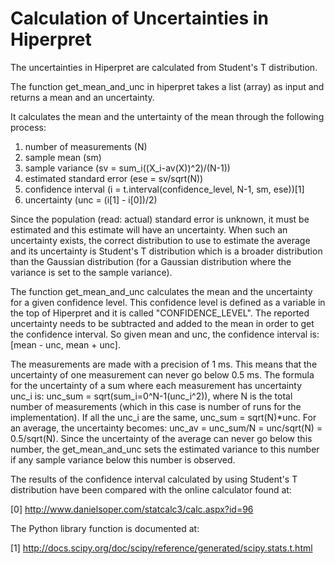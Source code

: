 # Calculation of Uncertainties in Hiperpret

The uncertainties in Hiperpret are calculated from Student's T distribution.

The function get_mean_and_unc in hiperpret takes a list (array) as input and returns a mean and an uncertainty.

It calculates the mean and the untertainty of the mean through the following process:

1. number of measurements (N)
2. sample mean (sm)
3. sample variance (sv = sum_i((X_i-av(X))^2)/(N-1))
4. estimated standard error (ese = sv/sqrt(N))
5. confidence interval (i = t.interval(confidence_level, N-1, sm, ese))[1]
6. uncertainty (unc = (i[1] - i[0])/2)

Since the population (read: actual) standard error is unknown, it must be estimated and this estimate will have an uncertainty. When such an uncertainty exists, the correct distribution to use to estimate the average and its uncertainty is Student's T distribution which is a broader distribution than the Gaussian distribution (for a Gaussian distribution where the variance is set to the sample variance).

The function get_mean_and_unc calculates the mean and the uncertainty for a given confidence level. This confidence level is defined as a variable in the top of Hiperpret and it is called "CONFIDENCE_LEVEL". The reported uncertainty needs to be subtracted and added to the mean in order to get the confidence interval. So given mean and unc, the confidence interval is: [mean - unc, mean + unc].

The measurements are made with a precision of 1 ms. This means that the uncertainty of one measurement can never go below 0.5 ms. The formula for the uncertainty of a sum where each measurement has uncertainty unc_i is: unc_sum = sqrt(sum_i=0^N-1(unc_i^2)), where N is the total number of measurements (which in this case is number of runs for the implementation). If all the unc_i are the same, unc_sum = sqrt(N)*unc. For an average, the uncertainty becomes: unc_av = unc_sum/N = unc/sqrt(N) = 0.5/sqrt(N). Since the uncertainty of the average can never go below this number, the get_mean_and_unc sets the estimated variance to this number if any sample variance below this number is observed.

The results of the confidence interval calculated by using Student's T distribution have been compared with the online calculator found at:

[0] http://www.danielsoper.com/statcalc3/calc.aspx?id=96

The Python library function is documented at:

[1] http://docs.scipy.org/doc/scipy/reference/generated/scipy.stats.t.html